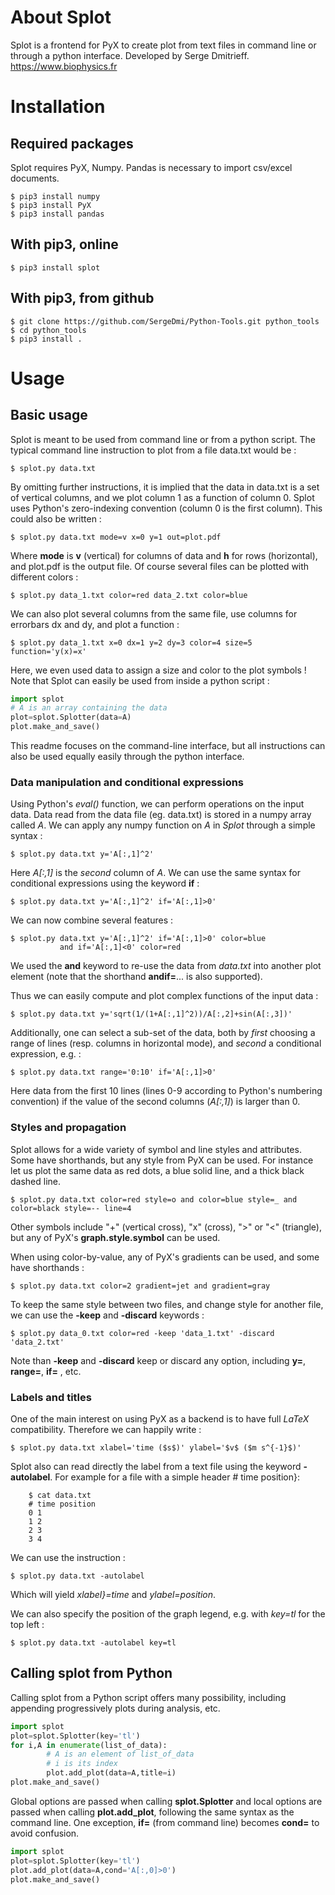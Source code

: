# About Splot
Splot is a frontend for PyX to create plot from text files in command line or through a python interface.
Developed by Serge Dmitrieff.
https://www.biophysics.fr

# Installation

## Required packages
Splot requires PyX, Numpy. Pandas is necessary to import csv/excel documents.

```shell
$ pip3 install numpy
$ pip3 install PyX
$ pip3 install pandas
```

## With pip3, online
 ```shell
 $ pip3 install splot
```

## With pip3, from github

```shell
$ git clone https://github.com/SergeDmi/Python-Tools.git python_tools
$ cd python_tools
$ pip3 install .
```

# Usage

## Basic usage
Splot is meant to be used from command line or from a python script. The typical command line instruction to plot from a file data.txt would be :
```shell
$ splot.py data.txt
```
By omitting further instructions, it is implied that the data in data.txt is a set of vertical columns, and we plot column 1 as a function of column 0. Splot uses Python's zero-indexing convention (column 0 is the first column). This could also be written :
```shell
$ splot.py data.txt mode=v x=0 y=1 out=plot.pdf
```

Where **mode**  is **v** (vertical) for columns of data and **h** for rows (horizontal), and plot.pdf is the output file. Of course several files can be plotted with different colors :
```shell
$ splot.py data_1.txt color=red data_2.txt color=blue
```
We can also plot several columns from the same file, use columns for errorbars dx and dy, and plot a function :
```shell
$ splot.py data_1.txt x=0 dx=1 y=2 dy=3 color=4 size=5 function='y(x)=x'
```
Here, we even used data to assign a size and color to the plot symbols ! Note that Splot can easily be used from inside a python script :
```python
import splot
# A is an array containing the data
plot=splot.Splotter(data=A)
plot.make_and_save()
```
This readme focuses on the command-line interface, but all instructions can also be used equally easily through the python interface.


### Data manipulation and conditional expressions
 Using Python's *eval()* function, we can perform operations on the input data. Data read from the data file (eg. data.txt) is stored in a numpy array called *A*. We can apply any numpy function on *A* in *Splot* through a simple syntax :
```shell
$ splot.py data.txt y='A[:,1]^2'
```
Here *A[:,1]* is the *second* column of *A*. We can use the same syntax for conditional expressions using the keyword **if** :
```shell
$ splot.py data.txt y='A[:,1]^2' if='A[:,1]>0'
```
We can now combine several features :
```shell
$ splot.py data.txt y='A[:,1]^2' if='A[:,1]>0' color=blue
		   and if='A[:,1]<0' color=red
```
We used the **and** keyword to re-use the data from *data.txt* into another plot element (note that the shorthand  **andif=**... is also supported).

Thus we can easily compute and plot complex functions of the input data :
```shell
$ splot.py data.txt y='sqrt(1/(1+A[:,1]^2))/A[:,2]+sin(A[:,3])'
```
Additionally, one can  select a sub-set of the data, both by *first* choosing a range of lines (resp. columns in horizontal mode), and *second* a conditional expression, e.g. :
```shell
$ splot.py data.txt range='0:10' if='A[:,1]>0'
```
Here data from the first 10 lines (lines 0-9 according to Python's numbering convention) if the value of the second columns (*A[:,1]*) is larger than 0.

### Styles and propagation
Splot allows for a wide variety of symbol and line styles and attributes. Some have shorthands, but any style from PyX can be used. For instance let us plot the same data as red dots, a blue solid line, and a thick black dashed line.
```shell
$ splot.py data.txt color=red style=o and color=blue style=_ and color=black style=-- line=4
```
Other symbols include "+" (vertical cross), "x" (cross), ">" or "<" (triangle), but any of PyX's  **graph.style.symbol** can be used.

When using color-by-value, any of PyX's gradients can be used, and some have shorthands :
```shell
$ splot.py data.txt color=2 gradient=jet and gradient=gray
```

To keep the same style between two files, and change style for another file, we can use the **-keep** and **-discard** keywords :
```shell
$ splot.py data_0.txt color=red -keep 'data_1.txt' -discard 'data_2.txt'
```
Note than **-keep** and **-discard** keep or discard any option, including **y=**, **range=**, **if=** , etc.

### Labels and titles
One of the main interest on using PyX as a backend is to have full *LaTeX* compatibility. Therefore we can happily write :
```shell
$ splot.py data.txt xlabel='time ($s$)' ylabel='$v$ ($m s^{-1}$)'
```
Splot also can read directly the label from a text file using the keyword  **-autolabel**. For example for a file with a simple header  &#35; time position}:
```shell
	$ cat data.txt
	# time position
	0 1
	1 2
	2 3
	3 4
```
We can use the instruction :
```shell
$ splot.py data.txt -autolabel
```
Which will yield *xlabel}=time* and  *ylabel=position*.

We can also specify the position of the graph legend, e.g. with *key=tl* for the top left :
```shell
$ splot.py data.txt -autolabel key=tl
```
## Calling splot from Python
Calling splot from a Python script offers many possibility, including appending progressively plots during analysis, etc.
```python
import splot
plot=splot.Splotter(key='tl')
for i,A in enumerate(list_of_data):
		# A is an element of list_of_data
		# i is its index
		plot.add_plot(data=A,title=i)
plot.make_and_save()
```

Global options are passed when calling **splot.Splotter** and local options are passed when calling **plot.add_plot**, following the same syntax as the command line. One exception, **if=** (from command line) becomes **cond=** to avoid confusion.
```python
import splot
plot=splot.Splotter(key='tl')
plot.add_plot(data=A,cond='A[:,0]>0')
plot.make_and_save()
```
